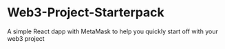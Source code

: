 # Web3-Project-Starterpack
A simple React dapp with MetaMask to help you quickly start off with your web3 project

